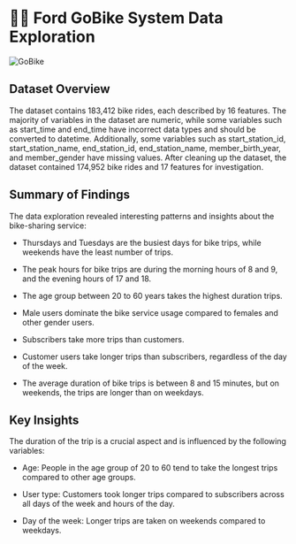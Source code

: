 # 🚴🏼 Ford GoBike System Data Exploration
![GoBike](https://github.com/stevenhoang713/Ford-GoBike-System-Analysis/assets/145725846/dc04b66c-04cb-497b-b0f2-a30f78ea1cd7)


## Dataset Overview 
The dataset contains 183,412 bike rides, each described by 16 features. The majority of variables in the dataset are numeric, while some variables such as start_time and end_time have incorrect data types and should be converted to datetime. Additionally, some variables such as start_station_id, start_station_name, end_station_id, end_station_name, member_birth_year, and member_gender have missing values. After cleaning up the dataset, the dataset contained 174,952 bike rides and 17 features for investigation.

## Summary of Findings
The data exploration revealed interesting patterns and insights about the bike-sharing service:
- Thursdays and Tuesdays are the busiest days for bike trips, while weekends have the least number of trips.

- The peak hours for bike trips are during the morning hours of 8 and 9, and the evening hours of 17 and 18.

- The age group between 20 to 60 years takes the highest duration trips.

- Male users dominate the bike service usage compared to females and other gender users.

- Subscribers take more trips than customers.

- Customer users take longer trips than subscribers, regardless of the day of the week.

- The average duration of bike trips is between 8 and 15 minutes, but on weekends, the trips are longer than on weekdays.

## Key Insights
The duration of the trip is a crucial aspect and is influenced by the following variables:
- Age: People in the age group of 20 to 60 tend to take the longest trips compared to other age groups.

- User type: Customers took longer trips compared to subscribers across all days of the week and hours of the day.

- Day of the week: Longer trips are taken on weekends compared to weekdays.

